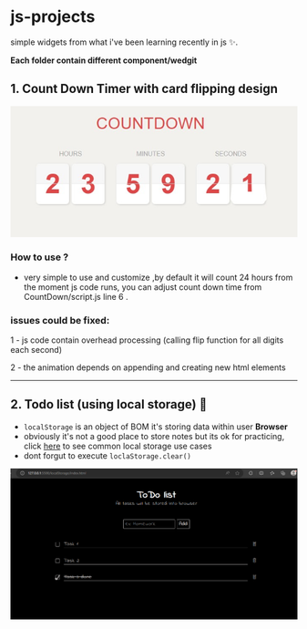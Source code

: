 # js-projects
simple widgets from what i've been learning recently in js ✨.

**Each folder contain different component/wedgit**

## 1. Count Down Timer with card flipping design
![countdown img](imgs/count-down.jpeg)
### How to use ?
- very simple to use and customize ,by default it will count 24 hours from the moment js code runs, you can adjust count down time from CountDown/script.js line 6 .

### issues could be fixed:

1 - js code contain overhead processing (calling flip function for all digits each second)
  
2 - the animation depends on appending and creating new html elements

---

## 2. Todo list (using local storage) 📓

- `localStorage` is an object of BOM it's storing data within user **Browser**
- obviously it's not a good place to store notes but its ok for practicing, click [here](https://www.freecodecamp.org/news/how-to-store-objects-or-arrays-in-browser-local-storage/#:~:text=Local%20storage%20is%20useful%20for,out%20to%20the%20server%20for.) to see common local storage use cases
- dont forgut to execute `loclaStorage.clear()`

![todo list image](imgs/loclastorage-todo.png)



